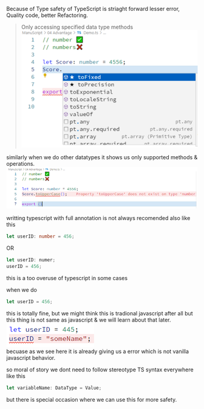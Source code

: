 Because of Type safety of TypeScript is striaght forward lesser error, Quality code, better Refactoring.

> Only accessing specified data type methods  
![6](../../Assets/Images/0106.PNG)  

similarly when we do other datatypes it shows us only supported methods & operations.
![7](../../Assets/Images/0107.PNG)  

writting typescript with full annotation is not always recomended also
like this   
```typescript
let userID: number = 456;
```
OR
```typescript
let userID: numer;
userID = 456;
```   
this is a too overuse of typescript in some cases

when we do
```typescript
let userID = 456;
```   
this is totally fine, but we might think this is tradional javascript after all but this thing is not same as javascript & we will learn about that later.  
![8](../../Assets/Images/0108.PNG)  
becuase as we see here it is already giving us a error which is not vanilla javascript behavior.

so moral of story we dont need to follow stereotype TS syntax everywhere like this
```typescript
let variableName: DataType = Value;
```
but there is special occasion where we can use this for more safety.